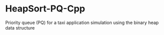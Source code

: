 # HeapSort-PQ-Cpp
Priority queue (PQ) for a taxi application simulation using the binary heap data structure
